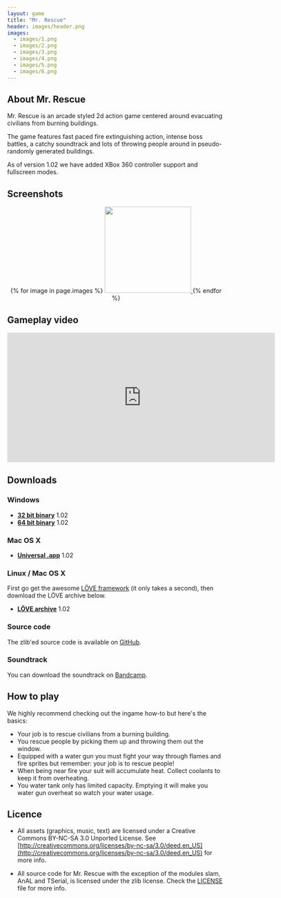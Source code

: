 ```yaml
---
layout: game
title: "Mr. Rescue"
header: images/header.png
images:
  - images/1.png
  - images/2.png
  - images/3.png
  - images/4.png
  - images/5.png
  - images/6.png
---
```

## About Mr. Rescue ##
Mr. Rescue is an arcade styled 2d action game centered around evacuating civilians from burning buildings.

The game features fast paced fire extinguishing action, intense boss battles,
a catchy soundtrack and lots of throwing people around in pseudo-randomly generated buildings.

As of version 1.02 we have added XBox 360 controller support and fullscreen modes.

## Screenshots ##
<div style="text-align: center">
{% for image in page.images %}
<a href="{{ image }}">
	<img src="{{ image }}" width="200" class="game-thumb" />
</a>
{% endfor %}
</div>

## Gameplay video ##

<iframe width="620" height="300" src="http://www.youtube.com/embed/5k7ctkHAURw" frameborder="0">
</iframe>

## Downloads ##

### Windows ###

* [**32 bit binary**](https://bitbucket.org/SimonLarsen/tangram-files/downloads/mrrescue-1.02b-win-x86.zip) 1.02
* [**64 bit binary**](https://bitbucket.org/SimonLarsen/tangram-files/downloads/mrrescue-1.02b-win-x64.zip) 1.02

### Mac OS X ###

* [**Universal .app**](https://bitbucket.org/SimonLarsen/tangram-files/downloads/mrrescue-1.02b.app.zip) 1.02

### Linux / Mac OS X ###

First go get the awesome [LÖVE framework](http://love2d.org/) (it only takes a second), then download
the LÖVE archive below.

* [**LÖVE archive**](https://bitbucket.org/SimonLarsen/tangram-files/downloads/mrrescue-1.02b-love.zip) 1.02

### Source code ###

The zlib'ed source code is available on [GitHub](https://github.com/SimonLarsen/mrrescue).

### Soundtrack ###

You can download the soundtrack on [Bandcamp](http://simonlarsen.bandcamp.com/).

## How to play ##

We highly recommend checking out the ingame how-to but here's the basics:

* Your job is to rescue civilians from a burning building.
* You rescue people by picking them up and throwing them out the window.
* Equipped with a water gun you must fight your way through flames and fire sprites but remember: your job is to rescue people!
* When being near fire your suit will accumulate heat. Collect coolants to keep it from overheating.
* You water tank only has limited capacity. Emptying it will make you water gun overheat so watch your water usage.

## Licence ##

* All assets (graphics, music, text) are licensed under a
Creative Commons BY-NC-SA 3.0 Unported License.
See [http://creativecommons.org/licenses/by-nc-sa/3.0/deed.en_US](http://creativecommons.org/licenses/by-nc-sa/3.0/deed.en_US) for more info.

* All source code for Mr. Rescue with the exception of the modules
slam, AnAL and TSerial, is licensed under the zlib license.
Check the [LICENSE](https://github.com/SimonLarsen/mrrescue/blob/master/LICENSE) file for more info.
